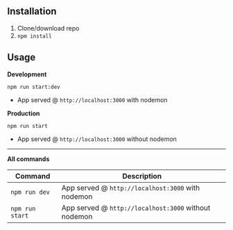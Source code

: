 ## Installation
1. Clone/download repo
2. `npm install`

## Usage
**Development**

`npm run start:dev`

* App served @ `http://localhost:3000` with nodemon

**Production**

`npm run start`

* App served @ `http://localhost:3000` without nodemon

---

**All commands**

Command | Description
--- | ---
`npm run dev` | App served @ `http://localhost:3000` with nodemon
`npm run start` | App served @ `http://localhost:3000` without nodemon
